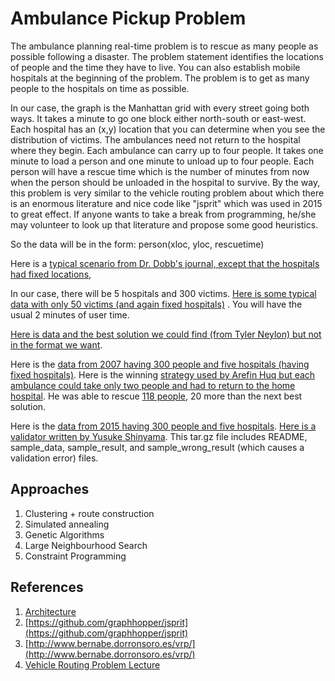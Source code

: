 # Ambulance Pickup Problem

The ambulance planning real-time problem is to rescue as many people as possible following a disaster. The problem statement identifies the locations of people and the time they have to live. You can also establish mobile hospitals at the beginning of the problem. The problem is to get as many people to the hospitals on time as possible.

In our case, the graph is the Manhattan grid with every street going both ways. It takes a minute to go one block either north-south or east-west. Each hospital has an (x,y) location that you can determine when you see the distribution of victims. The ambulances need not return to the hospital where they begin. Each ambulance can carry up to four people. It takes one minute to load a person and one minute to unload up to four people. Each person will have a rescue time which is the number of minutes from now when the person should be unloaded in the hospital to survive. By the way, this problem is very similar to the vehicle routing problem about which there is an enormous literature and nice code like "jsprit" which was used in 2015 to great effect. If anyone wants to take a break from programming, he/she may volunteer to look up that literature and propose some good heuristics.

So the data will be in the form:
person(xloc, yloc, rescuetime)

Here is a [typical scenario from Dr. Dobb's journal, except that the hospitals had fixed locations](https://cs.nyu.edu/courses/fall20/CSCI-GA.2965-001/ambustory.html),

In our case, there will be 5 hospitals and 300 victims. [Here is some typical data with only 50 victims (and again fixed hospitals)](https://cs.nyu.edu/courses/fall20/CSCI-GA.2965-001/ambudata.html) . You will have the usual 2 minutes of user time.

[Here is data and the best solution we could find (from Tyler Neylon) but not in the format we want](https://cs.nyu.edu/courses/fall20/CSCI-GA.2965-001/ambusol.html).

Here is the [data from 2007 having 300 people and five hospitals (having fixed hospitals)](https://cs.nyu.edu/courses/fall20/CSCI-GA.2965-001/ambuprob07). Here is the winning [strategy used by Arefin Huq but each ambulance could take only two people and had to return to the home hospital](https://cs.nyu.edu/courses/fall20/CSCI-GA.2965-001/arefinambulance). He was able to rescue [118 people](https://cs.nyu.edu/courses/fall20/CSCI-GA.2965-001/arefinsave), 20 more than the next best solution.

Here is the [data from 2015 having 300 people and five hospitals](https://cs.nyu.edu/courses/fall20/CSCI-GA.2965-001/amb.2015). [Here is a validator written by Yusuke Shinyama](https://cs.nyu.edu/courses/fall20/CSCI-GA.2965-001/validator.tar.gz). This tar.gz file includes README, sample_data, sample_result, and sample_wrong_result (which causes a validation error) files.

## Approaches
1. Clustering + route construction
2. Simulated annealing
3. Genetic Algorithms
4. Large Neighbourhood Search
5. Constraint Programming

## References
1. [Architecture](https://github.com/nspektor/Ambulance-Pickup-Architecture)
2. [https://github.com/graphhopper/jsprit](https://github.com/graphhopper/jsprit)
3. [http://www.bernabe.dorronsoro.es/vrp/](http://www.bernabe.dorronsoro.es/vrp/)
4. [Vehicle Routing Problem Lecture](https://www.youtube.com/watch?v=A1wsIFDKqBk)
